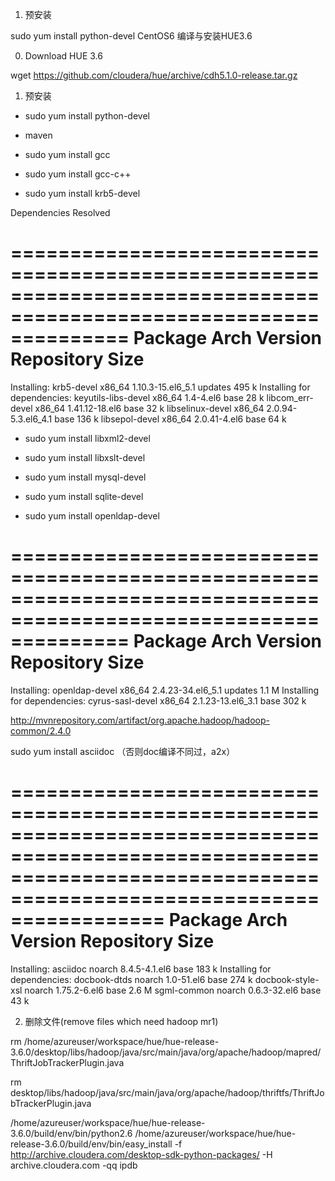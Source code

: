 
1. 预安装

sudo yum install python-devel
CentOS6 编译与安装HUE3.6

0. Download HUE 3.6

 wget https://github.com/cloudera/hue/archive/cdh5.1.0-release.tar.gz


1. 预安装

* sudo yum install python-devel

* maven

* sudo yum install gcc

* sudo yum install gcc-c++

* sudo yum install krb5-devel

>>
Dependencies Resolved

==================================================================================================================
 Package                          Arch                Version                          Repository            Size
==================================================================================================================
Installing:
 krb5-devel                       x86_64              1.10.3-15.el6_5.1                updates              495 k
Installing for dependencies:
 keyutils-libs-devel              x86_64              1.4-4.el6                        base                  28 k
 libcom_err-devel                 x86_64              1.41.12-18.el6                   base                  32 k
 libselinux-devel                 x86_64              2.0.94-5.3.el6_4.1               base                 136 k
 libsepol-devel                   x86_64              2.0.41-4.el6                     base                  64 k


* sudo yum install libxml2-devel

* sudo yum install libxslt-devel

* sudo yum install mysql-devel



* sudo yum install sqlite-devel

* sudo yum install  openldap-devel

==================================================================================================================
 Package                        Arch                 Version                          Repository             Size
==================================================================================================================
Installing:
 openldap-devel                 x86_64               2.4.23-34.el6_5.1                updates               1.1 M
Installing for dependencies:
 cyrus-sasl-devel               x86_64               2.1.23-13.el6_3.1                base                  302 k






http://mvnrepository.com/artifact/org.apache.hadoop/hadoop-common/2.4.0



sudo yum install asciidoc  （否则doc编译不同过，a2x）

=========================================================================================================================================================================
 Package                                        Arch                                Version                                      Repository                         Size
 =========================================================================================================================================================================
 Installing:
  asciidoc                                       noarch                              8.4.5-4.1.el6                                base                              183 k
  Installing for dependencies:
   docbook-dtds                                   noarch                              1.0-51.el6                                   base                              274 k
    docbook-style-xsl                              noarch                              1.75.2-6.el6                                 base                              2.6 M
     sgml-common                                    noarch                              0.6.3-32.el6                                 base                               43 k



2. 删除文件(remove files which need hadoop mr1)

rm /home/azureuser/workspace/hue/hue-release-3.6.0/desktop/libs/hadoop/java/src/main/java/org/apache/hadoop/mapred/ThriftJobTrackerPlugin.java

rm desktop/libs/hadoop/java/src/main/java/org/apache/hadoop/thriftfs/ThriftJobTrackerPlugin.java



 /home/azureuser/workspace/hue/hue-release-3.6.0/build/env/bin/python2.6 /home/azureuser/workspace/hue/hue-release-3.6.0/build/env/bin/easy_install -f http://archive.cloudera.com/desktop-sdk-python-packages/    -H archive.cloudera.com -qq ipdb
